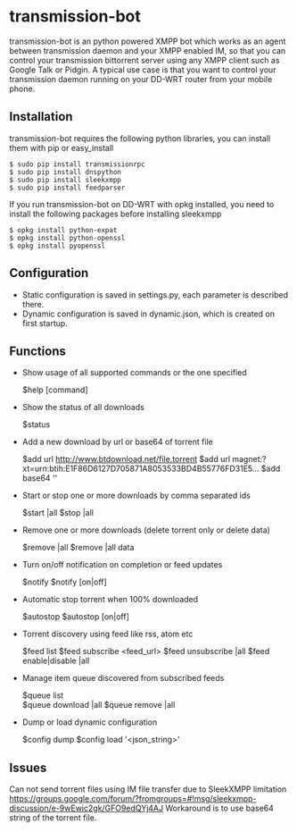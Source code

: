 # transmission-bot

transmission-bot is an python powered XMPP bot which works as an agent 
between transmission daemon and your XMPP enabled IM, so that you can control 
your transmission bittorrent server using any XMPP client such as Google Talk 
or Pidgin.
A typical use case is that you want to control your transmission daemon running
on your DD-WRT router from your mobile phone.


## Installation
transmission-bot requires the following python libraries, you can install them
with pip or easy_install

    $ sudo pip install transmissionrpc
    $ sudo pip install dnspython
    $ sudo pip install sleekxmpp
    $ sudo pip install feedparser

If you run transmission-bot on DD-WRT with opkg installed, you need to install
the following packages before installing sleekxmpp

    $ opkg install python-expat
    $ opkg install python-openssl
    $ opkg install pyopenssl

## Configuration
* Static configuration is saved in settings.py, each parameter is described there.
* Dynamic configuration is saved in dynamic.json, which is created on first 
startup.


## Functions
* Show usage of all supported commands or the one specified
    
    $help [command]

* Show the status of all downloads
    
    $status

* Add a new download by url or base64 of torrent file
    
    $add url http://www.btdownload.net/file.torrent
    $add url magnet:?xt=urn:btih:E1F86D6127D705871A8053533BD4B55776FD31E5...
    $add base64 '<base64 string of torrent file>'

* Start or stop one or more downloads by comma separated ids
    
    $start <ids>|all
    $stop <ids>|all

* Remove one or more downloads (delete torrent only or delete data)
    
    $remove <ids>|all
    $remove <ids>|all data

* Turn on/off notification on completion or feed updates
    
    $notify
    $notify [on|off]
    
* Automatic stop torrent when 100% downloaded
    
    $autostop
    $autostop [on|off]

* Torrent discovery using feed like rss, atom etc 
    
    $feed list
    $feed subscribe <feed_url>
    $feed unsubscribe <ids>|all
    $feed enable|disable <ids>|all

* Manage item queue discovered from subscribed feeds
    
    $queue list             
    $queue download <ids>|all 
    $queue remove <ids>|all   

* Dump or load dynamic configuration 
    
    $config dump
    $config load '<json_string>'

## Issues
Can not send torrent files using IM file transfer due to SleekXMPP limitation
https://groups.google.com/forum/?fromgroups=#!msg/sleekxmpp-discussion/e-9wEwic2gk/GFO9edQYj4AJ
Workaround is to use base64 string of the torrent file.
